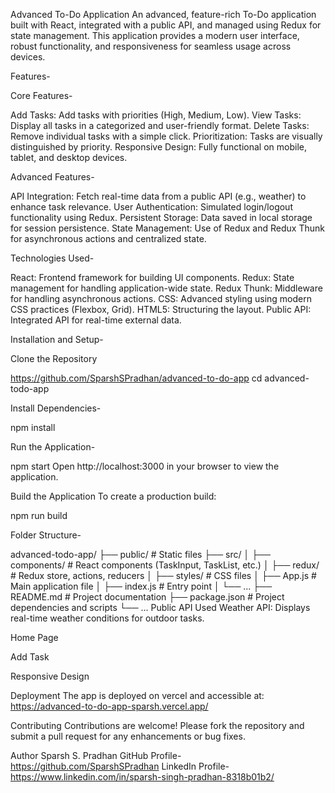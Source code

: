Advanced To-Do Application
An advanced, feature-rich To-Do application built with React, integrated with a public API, and managed using Redux for state management. This application provides a modern user interface, robust functionality, and responsiveness for seamless usage across devices.

Features-

Core Features- 

Add Tasks: Add tasks with priorities (High, Medium, Low).
View Tasks: Display all tasks in a categorized and user-friendly format.
Delete Tasks: Remove individual tasks with a simple click.
Prioritization: Tasks are visually distinguished by priority.
Responsive Design: Fully functional on mobile, tablet, and desktop devices.

Advanced Features-

API Integration: Fetch real-time data from a public API (e.g., weather) to enhance task relevance.
User Authentication: Simulated login/logout functionality using Redux.
Persistent Storage: Data saved in local storage for session persistence.
State Management: Use of Redux and Redux Thunk for asynchronous actions and centralized state.

Technologies Used-

React: Frontend framework for building UI components.
Redux: State management for handling application-wide state.
Redux Thunk: Middleware for handling asynchronous actions.
CSS: Advanced styling using modern CSS practices (Flexbox, Grid).
HTML5: Structuring the layout.
Public API: Integrated API for real-time external data.

Installation and Setup-

Clone the Repository


https://github.com/SparshSPradhan/advanced-to-do-app
cd advanced-todo-app

Install Dependencies-



npm install

Run the Application-



npm start
Open http://localhost:3000 in your browser to view the application.

Build the Application To create a production build:



npm run build

Folder Structure-


advanced-todo-app/
├── public/               # Static files
├── src/
│   ├── components/       # React components (TaskInput, TaskList, etc.)
│   ├── redux/            # Redux store, actions, reducers
│   ├── styles/           # CSS files
│   ├── App.js            # Main application file
│   ├── index.js          # Entry point
│   └── ...
├── README.md             # Project documentation
├── package.json          # Project dependencies and scripts
└── ...
Public API Used
Weather API: Displays real-time weather conditions for outdoor tasks.


Home Page

Add Task

Responsive Design

Deployment
The app is deployed on vercel and accessible at:
https://advanced-to-do-app-sparsh.vercel.app/

Contributing
Contributions are welcome! Please fork the repository and submit a pull request for any enhancements or bug fixes.


Author
Sparsh S. Pradhan
GitHub Profile-https://github.com/SparshSPradhan
LinkedIn Profile-https://www.linkedin.com/in/sparsh-singh-pradhan-8318b01b2/

